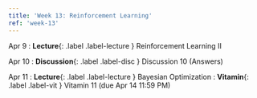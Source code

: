 ```yaml
---
title: 'Week 13: Reinforcement Learning'
ref: 'week-13'
---
```


Apr 9
: **Lecture**{: .label .label-lecture } Reinforcement Learning II

Apr 10
: **Discussion**{: .label .label-disc } Discussion 10 (Answers)

Apr 11
: **Lecture**{: .label .label-lecture } Bayesian Optimization
: **Vitamin**{: .label .label-vit } Vitamin 11 (due Apr 14 11:59 PM)

